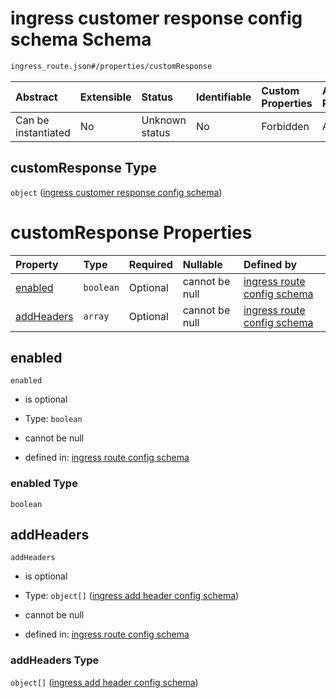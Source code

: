 # ingress customer response config schema Schema

```txt
ingress_route.json#/properties/customResponse
```



| Abstract            | Extensible | Status         | Identifiable | Custom Properties | Additional Properties | Access Restrictions | Defined In                                                                |
| :------------------ | :--------- | :------------- | :----------- | :---------------- | :-------------------- | :------------------ | :------------------------------------------------------------------------ |
| Can be instantiated | No         | Unknown status | No           | Forbidden         | Allowed               | none                | [ingress\_route.json\*](../out/ingress_route.json "open original schema") |

## customResponse Type

`object` ([ingress customer response config schema](ingress_route-properties-ingress-customer-response-config-schema.md))

# customResponse Properties

| Property                  | Type      | Required | Nullable       | Defined by                                                                                                                                                                                                             |
| :------------------------ | :-------- | :------- | :------------- | :--------------------------------------------------------------------------------------------------------------------------------------------------------------------------------------------------------------------- |
| [enabled](#enabled)       | `boolean` | Optional | cannot be null | [ingress route config schema](ingress_route-properties-ingress-customer-response-config-schema-properties-enabled.md "ingress_route.json#/properties/customResponse/properties/enabled")                               |
| [addHeaders](#addheaders) | `array`   | Optional | cannot be null | [ingress route config schema](ingress_route-properties-ingress-customer-response-config-schema-properties-list-of-customerresponse-addheader.md "ingress_route.json#/properties/customResponse/properties/addHeaders") |

## enabled



`enabled`

* is optional

* Type: `boolean`

* cannot be null

* defined in: [ingress route config schema](ingress_route-properties-ingress-customer-response-config-schema-properties-enabled.md "ingress_route.json#/properties/customResponse/properties/enabled")

### enabled Type

`boolean`

## addHeaders



`addHeaders`

* is optional

* Type: `object[]` ([ingress add header config schema](ingress_route-properties-ingress-customer-response-config-schema-properties-list-of-customerresponse-addheader-ingress-add-header-config-schema.md))

* cannot be null

* defined in: [ingress route config schema](ingress_route-properties-ingress-customer-response-config-schema-properties-list-of-customerresponse-addheader.md "ingress_route.json#/properties/customResponse/properties/addHeaders")

### addHeaders Type

`object[]` ([ingress add header config schema](ingress_route-properties-ingress-customer-response-config-schema-properties-list-of-customerresponse-addheader-ingress-add-header-config-schema.md))
